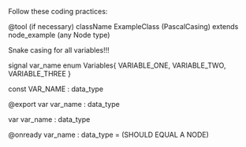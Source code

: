 Follow these coding practices:

@tool (if necessary)
className ExampleClass (PascalCasing)
extends node_example (any Node type)

Snake casing for all variables!!!

signal var_name
enum Variables{
	VARIABLE_ONE,
	VARIABLE_TWO,
	VARIABLE_THREE
}

const VAR_NAME : data_type

@export var var_name : data_type

var var_name : data_type

@onready var_name : data_type = (SHOULD EQUAL A NODE)


